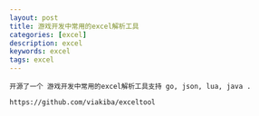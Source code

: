 ```yaml
---
layout: post
title: 游戏开发中常用的excel解析工具
categories: [excel]
description: excel
keywords: excel
tags: excel
---
```


    开源了一个 游戏开发中常用的excel解析工具支持 go, json, lua, java .

    https://github.com/viakiba/exceltool